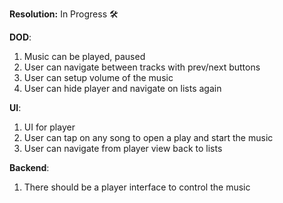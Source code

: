 **Resolution:** In Progress 🛠️

**DOD**:
1. Music can be played, paused
2. User can navigate between tracks with prev/next buttons
3. User can setup volume of the music
4. User can hide player and navigate on lists again

**UI**:
1. UI for player
2. User can tap on any song to open a play and start the music
3. User can navigate from player view back to lists

**Backend**:
1. There should be a player interface to control the music